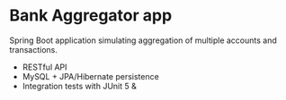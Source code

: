 # Bank Aggregator app
Spring Boot application simulating aggregation of multiple accounts and transactions.   
- RESTful API
- MySQL + JPA/Hibernate persistence
- Integration tests with JUnit 5 &amp;
